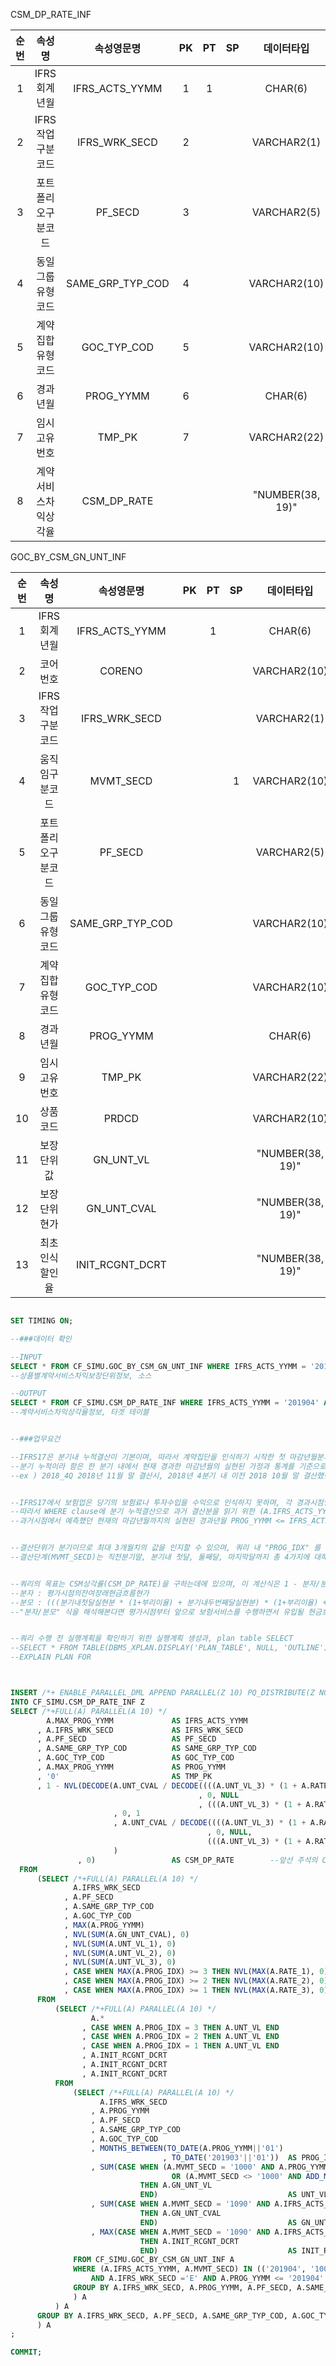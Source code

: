 
CSM_DP_RATE_INF

|순번|속성명|속성영문명|PK|PT|SP|데이터타입|Null여부|Default|설명|
|:---:|:---:|:---:|:---:|:---:|:---:|:---:|:---:|:---:|:---:|
|1|IFRS회계년월|IFRS_ACTS_YYMM|1|1||CHAR(6)|N||IFRS회계년월|
|2|IFRS작업구분코드|IFRS_WRK_SECD|2|||VARCHAR2(1)|N||IFRS작업구분코드|
|3|포트폴리오구분코드|PF_SECD|3|||VARCHAR2(5)|N||포트폴리오구분코드|
|4|동일그룹유형코드|SAME_GRP_TYP_COD|4|||VARCHAR2(10)|N||동일그룹유형코드|
|5|계약집합유형코드|GOC_TYP_COD|5|||VARCHAR2(10)|N||계약집합유형코드|
|6|경과년월|PROG_YYMM|6|||CHAR(6)|N||경과년월|
|7|임시고유번호|TMP_PK|7|||VARCHAR2(22)|N||임시고유번호|
|8|계약서비스차익상각율|CSM_DP_RATE||||"NUMBER(38, 19)"|Y|0|계약서비스차익상각율|

GOC_BY_CSM_GN_UNT_INF

|순번|속성명|속성영문명|PK|PT|SP|데이터타입|Null여부|Default|설명|
|:---:|:---:|:---:|:---:|:---:|:---:|:---:|:---:|:---:|:---:|
|1|IFRS회계년월|IFRS_ACTS_YYMM||1||CHAR(6)|N||IFRS회계년월|
|2|코어번호|CORENO||||VARCHAR2(10)|N||코어번호|
|3|IFRS작업구분코드|IFRS_WRK_SECD||||VARCHAR2(1)|N||IFRS작업구분코드|
|4|움직임구분코드|MVMT_SECD|||1|VARCHAR2(10)|N||움직임구분코드|
|5|포트폴리오구분코드|PF_SECD||||VARCHAR2(5)|N||포트폴리오구분코드|
|6|동일그룹유형코드|SAME_GRP_TYP_COD||||VARCHAR2(10)|N||동일그룹유형코드|
|7|계약집합유형코드|GOC_TYP_COD||||VARCHAR2(10)|N||계약집합유형코드|
|8|경과년월|PROG_YYMM||||CHAR(6)|N||경과년월|
|9|임시고유번호|TMP_PK||||VARCHAR2(22)|N||임시고유번호|
|10|상품코드|PRDCD||||VARCHAR2(10)|N||상품코드|
|11|보장단위값|GN_UNT_VL||||"NUMBER(38, 19)"|Y||보장단위값|
|12|보장단위현가|GN_UNT_CVAL||||"NUMBER(38, 19)"|Y||보장단위현가|
|13|최초인식할인율|INIT_RCGNT_DCRT||||"NUMBER(38, 19)"|Y||최초인식할인율|


```sql

SET TIMING ON;

--###데이터 확인

--INPUT
SELECT * FROM CF_SIMU.GOC_BY_CSM_GN_UNT_INF WHERE IFRS_ACTS_YYMM = '201904' AND IFRS_WRK_SECD ='E' AND ROWNUM < 100;   
--상품별계약서비스차익보장단위정보, 소스

--OUTPUT
SELECT * FROM CF_SIMU.CSM_DP_RATE_INF WHERE IFRS_ACTS_YYMM = '201904' AND IFRS_WRK_SECD ='E' AND ROWNUM < 100;         
--계약서비스차익상각율정보, 타겟 테이블


--###업무요건

--IFRS17은 분기내 누적결산이 기본이며, 따라서 계약집단을 인식하기 시작한 첫 마감년월분기를 cohort단위로 구분하여 관리함. 
--분기 누적이라 함은 한 분기 내에서 현재 경과한 마감년월의 실현된 가정과 통계를 기준으로, 직전분기 말부터 다시 예측분을 재평가하는 것을 의미함.
--ex ) 2018_4Q 2018년 11월 말 결산시, 2018년 4분기 내 이전 2018 10월 말 결산했던 부분을 realese하여 없던 일로하면서 11월 말 기준으로 재결산하고, 여기에 11월 말 분을 추가함.


--IFRS17에서 보험업은 당기의 보험료나 투자수입을 수익으로 인식하지 못하며, 각 경과시점별로 유입될 것이라고 예측되는 현금흐름의 현재가치의 '실현분'을 수익으로 계산해야함.
--따라서 WHERE clause에 분기 누적결산으로 과거 결산분을 읽기 위한 (A.IFRS_ACTS_YYMM, A.MVMT_SECD)의 multi-in 조건과,
--과거시점에서 예측했던 현재의 마감년월까지의 실현된 경과년월 PROG_YYMM <= IFRS_ACTS_YYMM 분을 인지하도록 모델링을 구성함.


--결산단위가 분기이므로 최대 3개월치의 값을 인지할 수 있으며, 쿼리 내 "PROG_IDX" 를 flag로 하여 각각의 마감년월에 사용해야할 평가시점의 경과년월 이외의 값들을 Null로 만들어서 처리함.
--결산단계(MVMT_SECD)는 직전분기말, 분기내 첫달, 둘째달, 마지막달까지 총 4가지에 대해서 요건정의되는 대로 어플리케이션에서 입력받아 사용하도록 구성 함. 


--쿼리의 목표는 CSM상각률(CSM_DP_RATE)을 구하는데에 있으며, 이 계산식은 1 - 분자/분모로 다음과 같다.
--분자 : 평가시점의잔여장래현금흐름현가 
--분모 : (((분기내첫달실현분 * (1+부리이율) + 분기내두번째달실현분) * (1+부리이율) + 분기내마지막달실현분) * (1+부리이율)) + 평가시점의잔여장래현금흐름현가
--"분자/분모" 식을 해석해본다면 평가시점부터 앞으로 보험서비스를 수행하면서 유입될 현금흐름의 현재가치의 잔여비율로, 이를 1에서 빼면서 실현비율로 바꿔서 상각률을 구하는 것이다.


--쿼리 수행 전 실행계획을 확인하기 위한 실행계획 생성과, plan table SELECT
--SELECT * FROM TABLE(DBMS_XPLAN.DISPLAY('PLAN_TABLE', NULL, 'OUTLINE'));
--EXPLAIN PLAN FOR



INSERT /*+ ENABLE_PARALLEL_DML APPEND PARALLEL(Z 10) PQ_DISTRIBUTE(Z NONE) NO_GATHER_OPTIMIZER_STATISTICS */ 
INTO CF_SIMU.CSM_DP_RATE_INF Z
SELECT /*+FULL(A) PARALLEL(A 10) */
        A.MAX_PROG_YYMM             AS IFRS_ACTS_YYMM
      , A.IFRS_WRK_SECD             AS IFRS_WRK_SECD
      , A.PF_SECD                   AS PF_SECD
      , A.SAME_GRP_TYP_COD          AS SAME_GRP_TYP_COD
      , A.GOC_TYP_COD               AS GOC_TYP_COD
      , A.MAX_PROG_YYMM             AS PROG_YYMM
      , '0'                         AS TMP_PK
      , 1 - NVL(DECODE(A.UNT_CVAL / DECODE((((A.UNT_VL_3) * (1 + A.RATE_3) + A.UNT_VL_2) * (1+ A.RATE_2) + A.UNT_VL_1) * (1 + A.RATE_1) + A.UNT_CVAL
                                          , 0, NULL
                                          , (((A.UNT_VL_3) * (1 + A.RATE_3) + A.UNT_VL_2) * (1+ A.RATE_2) + A.UNT_VL_1) * (1 + A.RATE_1) + A.UNT_CVAL)
                       , 0, 1
                       , A.UNT_CVAL / DECODE((((A.UNT_VL_3) * (1 + A.RATE_3) + A.UNT_VL_2) * (1+ A.RATE_2) + A.UNT_VL_1) * (1 + A.RATE_1) + A.UNT_CVAL
                                            , 0, NULL, 
                                            (((A.UNT_VL_3) * (1 + A.RATE_3) + A.UNT_VL_2) * (1+ A.RATE_2) + A.UNT_VL_1) * (1 + A.RATE_1) + A.UNT_CVAL)
                       )
               , 0)                 AS CSM_DP_RATE        --앞선 주석의 CSM 상각률 산출 식 해석 참고                          
  FROM
      (SELECT /*+FULL(A) PARALLEL(A 10) */
              A.IFRS_WRK_SECD
            , A.PF_SECD
            , A.SAME_GRP_TYP_COD
            , A.GOC_TYP_COD
            , MAX(A.PROG_YYMM)                                                      AS MAX_PROG_YYMM
            , NVL(SUM(A.GN_UNT_CVAL), 0)                                            AS UNT_CVAL
            , NVL(SUM(A.UNT_VL_1), 0)                                               AS UNT_VL_1
            , NVL(SUM(A.UNT_VL_2), 0)                                               AS UNT_VL_2
            , NVL(SUM(A.UNT_VL_3), 0)                                               AS UNT_VL_3
            , CASE WHEN MAX(A.PROG_IDX) >= 3 THEN NVL(MAX(A.RATE_1), 0) ELSE 0 END  AS RATE_1
            , CASE WHEN MAX(A.PROG_IDX) >= 2 THEN NVL(MAX(A.RATE_2), 0) ELSE 0 END  AS RATE_2
            , CASE WHEN MAX(A.PROG_IDX) >= 1 THEN NVL(MAX(A.RATE_3), 0) ELSE 0 END  AS RATE_3
      FROM
          (SELECT /*+FULL(A) PARALLEL(A 10) */ 
                  A.*
                , CASE WHEN A.PROG_IDX = 3 THEN A.UNT_VL END                AS UNT_VL_1
                , CASE WHEN A.PROG_IDX = 2 THEN A.UNT_VL END                AS UNT_VL_2
                , CASE WHEN A.PROG_IDX = 1 THEN A.UNT_VL END                AS UNT_VL_3
                , A.INIT_RCGNT_DCRT                                         AS RATE_1
                , A.INIT_RCGNT_DCRT                                         AS RATE_2
                , A.INIT_RCGNT_DCRT                                         AS RATE_3
          FROM
              (SELECT /*+FULL(A) PARALLEL(A 10) */ 
                    A.IFRS_WRK_SECD
                  , A.PROG_YYMM
                  , A.PF_SECD
                  , A.SAME_GRP_TYP_COD
                  , A.GOC_TYP_COD
                  , MONTHS_BETWEEN(TO_DATE(A.PROG_YYMM||'01')
                                  , TO_DATE('201903'||'01'))  AS PROG_IDX     --'201903' 자리에 전분기말 입력 필요함. 전분기말로부터 얼마나 경과했는지 PROG_IDX로 판별하도록 만듬.
                  , SUM(CASE WHEN (A.MVMT_SECD = '1000' AND A.PROG_YYMM = A.IFRS_ACTS_YYMM) 
                                    OR (A.MVMT_SECD <> '1000' AND ADD_MONTHS(TO_DATE(A.IFRS_ACTS_YYMM||'01'), 1) = TO_DATE(A.PROG_YYMM||'01')) 
                             THEN A.GN_UNT_VL 
                             END)                             AS UNT_VL
                  , SUM(CASE WHEN A.MVMT_SECD = '1090' AND A.IFRS_ACTS_YYMM ='201904' AND A.IFRS_ACTS_YYMM = A.PROG_YYMM 
                             THEN A.GN_UNT_CVAL 
                             END)                             AS GN_UNT_CVAL      --미래현가 사용할 회계년월과 무브먼트 입력
                  , MAX(CASE WHEN A.MVMT_SECD = '1090' AND A.IFRS_ACTS_YYMM ='201904' 
                             THEN A.INIT_RCGNT_DCRT 
                             END)                             AS INIT_RCGNT_DCRT  --미래현가 사용할 회계년월과 무브먼트 입력
              FROM CF_SIMU.GOC_BY_CSM_GN_UNT_INF A 
              WHERE (A.IFRS_ACTS_YYMM, A.MVMT_SECD) IN (('201904', '1000'), ('201904','1090'), ('201903','9999')) --테스트의 마감년월을 2019년 04월로 직전분기말 201903부터 값을 찾음.
                  AND A.IFRS_WRK_SECD ='E' AND A.PROG_YYMM <= '201904'   --여기서 미래보장단위현가 및 이율이용, 당회계년월 최초인식 그리고 경과년월별 CSM상각대상 보장단위 MVMT 특정필요
              GROUP BY A.IFRS_WRK_SECD, A.PROG_YYMM, A.PF_SECD, A.SAME_GRP_TYP_COD, A.GOC_TYP_COD 
              ) A 
          ) A
      GROUP BY A.IFRS_WRK_SECD, A.PF_SECD, A.SAME_GRP_TYP_COD, A.GOC_TYP_COD 
      ) A
;

COMMIT;

```

